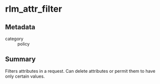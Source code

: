 # rlm_attr_filter
## Metadata
<dl>
  <dt>category</dt><dd>policy</dd>
</dl>

## Summary

Filters attributes in a request. Can delete attributes or permit them to have only certain values.
